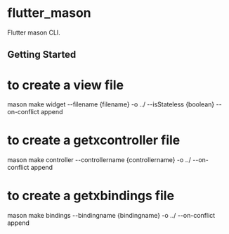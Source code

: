 # flutter_mason

Flutter mason CLI.

## Getting Started

# to create a view file

mason make widget --filename {filename} -o ../ --isStateless {boolean} --on-conflict append

# to create a getxcontroller file

mason make controller --controllername {controllername} -o ../ --on-conflict append

# to create a getxbindings file

mason make bindings --bindingname {bindingname} -o ../ --on-conflict append
